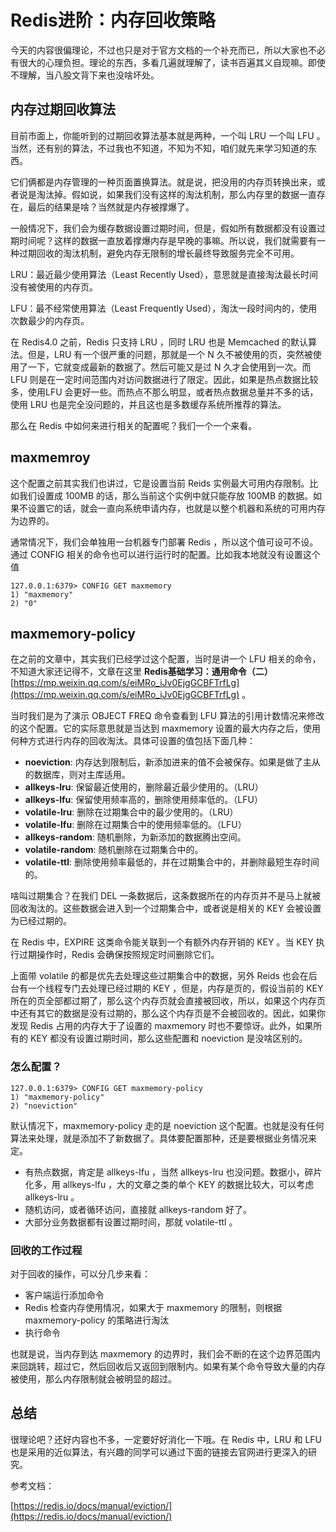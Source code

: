 # Redis进阶：内存回收策略

今天的内容很偏理论，不过也只是对于官方文档的一个补充而已，所以大家也不必有很大的心理负担。理论的东西，多看几遍就理解了，读书百遍其义自现嘛。即使不理解，当八股文背下来也没啥坏处。

## 内存过期回收算法

目前市面上，你能听到的过期回收算法基本就是两种，一个叫 LRU 一个叫 LFU 。当然，还有别的算法，不过我也不知道，不知为不知，咱们就先来学习知道的东西。

它们俩都是内存管理的一种页面置换算法。就是说，把没用的内存页转换出来，或者说是淘汰掉。假如说，如果我们没有这样的淘汰机制，那么内存里的数据一直存在，最后的结果是啥？当然就是内存被撑爆了。

一般情况下，我们会为缓存数据设置过期时间，但是，假如所有数据都没有设置过期时间呢？这样的数据一直放着撑爆内存是早晚的事嘛。所以说，我们就需要有一种过期回收的淘汰机制，避免内存无限制的增长最终导致服务完全不可用。

LRU：最近最少使用算法（Least Recently Used），意思就是直接淘汰最长时间没有被使用的内存页。

LFU：最不经常使用算法（Least Frequently Used），淘汰一段时间内的，使用次数最少的内存页。

在 Redis4.0 之前，Redis 只支持 LRU ，同时 LRU 也是 Memcached 的默认算法。但是，LRU 有一个很严重的问题，那就是一个 N 久不被使用的页，突然被使用了一下，它就变成最新的数据了。然后可能又是过 N 久才会使用到一次。而 LFU 则是在一定时间范围内对访问数据进行了限定。因此，如果是热点数据比较多，使用LFU 会更好一些。而热点不那么明显，或者热点数据总量并不多的话，使用 LRU 也是完全没问题的，并且这也是多数缓存系统所推荐的算法。

那么在 Redis 中如何来进行相关的配置呢？我们一个一个来看。

## maxmemroy

这个配置之前其实我们也讲过，它是设置当前 Reids 实例最大可用内存限制。比如我们设置成 100MB 的话，那么当前这个实例中就只能存放 100MB 的数据。如果不设置它的话，就会一直向系统申请内存，也就是以整个机器和系统的可用内存为边界的。

通常情况下，我们会单独用一台机器专门部署 Redis ，所以这个值可设可不设。通过 CONFIG 相关的命令也可以进行运行时的配置。比如我本地就没有设置这个值

```shell
127.0.0.1:6379> CONFIG GET maxmemory
1) "maxmemory"
2) "0"
```

## maxmemory-policy

在之前的文章中，其实我们已经学过这个配置，当时是讲一个 LFU 相关的命令，不知道大家还记得不，文章在这里 **Redis基础学习：通用命令（二）**[https://mp.weixin.qq.com/s/eiMRo_iJv0EjgGCBFTrfLg](https://mp.weixin.qq.com/s/eiMRo_iJv0EjgGCBFTrfLg) 。

当时我们是为了演示 OBJECT FREQ 命令查看到 LFU 算法的引用计数情况来修改的这个配置。它的实际意思就是当达到 maxmemory 设置的最大内存之后，使用何种方式进行内存的回收淘汰。具体可设置的值包括下面几种：

- **noeviction**: 内存达到限制后，新添加进来的值不会被保存。如果是做了主从的数据库，则对主库适用。
- **allkeys-lru**: 保留最近使用的，删除最近最少使用的。（LRU）
- **allkeys-lfu**: 保留使用频率高的，删除使用频率低的。（LFU）
- **volatile-lru**: 删除在过期集合中的最少使用的。（LRU）
- **volatile-lfu**: 删除在过期集合中的使用频率低的。（LFU）
- **allkeys-random**: 随机删除，为新添加的数据腾出空间。
- **volatile-random**: 随机删除在过期集合中的。
- **volatile-ttl**: 删除使用频率最低的，并在过期集合中的，并删除最短生存时间的。

啥叫过期集合？在我们 DEL 一条数据后，这条数据所在的内存页并不是马上就被回收淘汰的。这些数据会进入到一个过期集合中，或者说是相关的 KEY 会被设置为已经过期的。

在 Redis 中，EXPIRE 这类命令能关联到一个有额外内存开销的 KEY 。当 KEY 执行过期操作时，Redis 会确保按照规定时间删除它们。

上面带 volatile 的都是优先去处理这些过期集合中的数据，另外 Reids 也会在后台有一个线程专门去处理已经过期的 KEY ，但是，内存是页的，假设当前的 KEY 所在的页全部都过期了，那么这个内存页就会直接被回收，所以，如果这个内存页中还有其它的数据是没有过期的，那么这个内存页是不会被回收的。因此，如果你发现 Redis 占用的内存大于了设置的 maxmemory 时也不要惊讶。此外，如果所有的 KEY 都没有设置过期时间，那么这些配置和 noeviction 是没啥区别的。

### 怎么配置？

```shell
127.0.0.1:6379> CONFIG GET maxmemory-policy
1) "maxmemory-policy"
2) "noeviction"
```

默认情况下，maxmemory-policy 走的是 noeviction 这个配置。也就是没有任何算法来处理，就是添加不了新数据了。具体要配置那种，还是要根据业务情况来定。

- 有热点数据，肯定是 allkeys-lfu ，当然 allkeys-lru 也没问题。数据小，碎片化多，用 allkeys-lfu ，大的文章之类的单个 KEY 的数据比较大，可以考虑 allkeys-lru 。
- 随机访问，或者循环访问，直接就 allkeys-random 好了。
- 大部分业务数据都有设置过期时间，那就 volatile-ttl 。

### 回收的工作过程

对于回收的操作，可以分几步来看：

- 客户端运行添加命令
- Redis 检查内存使用情况，如果大于 maxmemory 的限制，则根据 maxmemory-policy 的策略进行淘汰
- 执行命令

也就是说，当内存到达 maxmemory 的边界时，我们会不断的在这个边界范围内来回跳转，超过它，然后回收后又返回到限制内。如果有某个命令导致大量的内存被使用，那么内存限制就会被明显的超过。

## 总结

很理论吧？还好内容也不多，一定要好好消化一下哦。在 Redis 中，LRU 和 LFU 也是采用的近似算法，有兴趣的同学可以通过下面的链接去官网进行更深入的研究。

参考文档：

[https://redis.io/docs/manual/eviction/](https://redis.io/docs/manual/eviction/)





